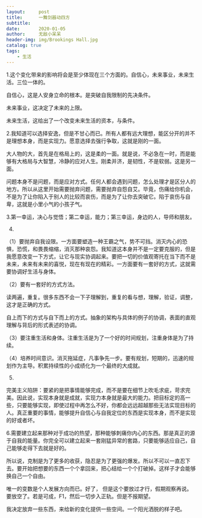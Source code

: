 ```yaml
---
layout:     post
title:      一舞剑器动四方
subtitle:   
date:       2020-01-05
author:     无敌小呆呆
header-img: img/Brookings Hall.jpg
catalog: true
tags:
    - 生活
---
```


1.这个变化带来的影响将会是至少体现在三个方面的。自信心，未来事业，未来生活。三位一体的。

自信心，这是人安身立命的根本。是突破自我限制的先决条件。

未来事业，这决定了未来的上限。

未来生活，这给出了一个改变未来生活的资本，与条件。

2.我知道可以选择安逸，但是不甘心而已。所有人都有远大理想，能区分开的并不是理想本身，而是实现力。愿意选择去强行争取，这就是刚的一面。

大人物的大，首先是在格局上的，这是柔的一面。就是说，不必急在一时，而是能够有大格局与大智慧，冷静的应对人生。刚柔并济，是韧性，不是软弱。这是另一面。

问题本身不是问题，而是应对方式。任何人都会遇到问题，怎么处理才是区分人的地方。所以从这里开始需要抛弃问题，需要抛弃自怨自艾。毕竟，伤痛给你机会，不是为了让你陷入于别人的比较而哀伤，而是为了让你去突破它。陷于哀伤与自卑，这就是小里小气的小孩子气。

3.第一幸运，决心与觉悟；第二幸运，能力；第三幸运，身边的人，导师和朋友。

4.
（1）要抛弃自我设限。一方面要塑造一种王霸之气，势不可挡。消灭内心的恐惧，恐慌，和畏畏缩缩，消灭那种哀怨。我知道这本身并不是一定要克服的，但是我愿意改变一下方式，让它与现实协调起来。要把一切的价值观寄托在当下而不是未来，未来有未来的喜悦，现在有现在的精彩。一方面要有一套好的方式，这就需要协调好生活与身体。

（2）要有一套好的方式方法。

读两遍，重复。很多东西不会一下子理解到，重复的看与想，理解，验证，调整，这才是正确的方式。

自上而下的方式与自下而上的方式。抽象的架构与具体的例子的协调，表面的直观理解与背后的形式表述的协调。

（3）要注重生活和身体。注重生活是为了一个好的时间规划，注重身体是为了持续。

（4）培养时间意识。消灭拖延症，凡事争先一步。要有规划，短期的，迅速的规划作为主导。积累持续性的小成绩化为一个最终的大成就。

5.
完美主义陷阱：要紧的是把事情能够完成，而不是要在细节上吹毛求疵，苛求完美。因此说，实现本身就是成就，实现力本身就是最大的能力。把目标定的高一些，只要能够实现，即使过程中再怎么不好，你都会远远超越那些无法实现目标的人。真正重要的事情，能够提升自信心与自我定位的东西是实现本身，而不是实现的好或者坏。

6.需要建立起来那种对于成功的热望，那种能够刺痛你内心的东西。那是真正的源于自我的能量。你完全可以建立起来一套刚猛异常的套路，只要能够适应自己，自己能够走得下去就是好的。

所以说，克制是为了更多的收获，隐忍是为了更强的爆发。所以不可以一直忍下去。要开始把想要的东西一个个拿回来，把心结给一个个打破掉。这样子才会能够换自己一个自由。

唯一的变数是个人发展方向而已。好了， 但是这个要放过才行，假期观察再说。要放空了。若是可成，F1，然后一切步入正轨。但是不报期望。

我决定放弃一些东西，来给新的变化提供一些空间。一个阳光洒脱的样子吧。
